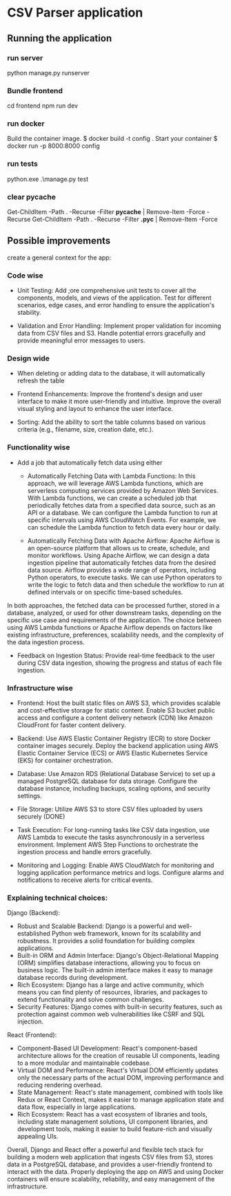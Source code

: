 # CSV Parser application

## Running the application

### run server

python manage.py runserver

### Bundle frontend

cd frontend
npm run dev

### run docker

Build the container image.
$ docker build -t config .
Start your container
$ docker run -p 8000:8000 config

### run tests

python.exe .\manage.py test

### clear pycache

Get-ChildItem -Path . -Recurse -Filter **pycache** | Remove-Item -Force -Recurse
Get-ChildItem -Path . -Recurse -Filter **.pyc** | Remove-Item -Force

## Possible improvements

create a general context for the app:

### Code wise

- Unit Testing: Add ;ore comprehensive unit tests to cover all the components, models, and views of the application. Test for different scenarios, edge cases, and error handling to ensure the application's stability.

- Validation and Error Handling: Implement proper validation for incoming data from CSV files and S3. Handle potential errors gracefully and provide meaningful error messages to users.

### Design wide

- When deleting or adding data to the database, it will automatically refresh the table
- Frontend Enhancements: Improve the frontend's design and user interface to make it more user-friendly and intuitive. Improve the overall visual styling and layout to enhance the user interface.

- Sorting: Add the ability to sort the table columns based on various criteria (e.g., filename, size, creation date, etc.).

### Functionality wise

- Add a job that automatically fetch data using either

  - Automatically Fetching Data with Lambda Functions: In this approach, we will leverage AWS Lambda functions, which are serverless computing services provided by Amazon Web Services. With Lambda functions, we can create a scheduled job that periodically fetches data from a specified data source, such as an API or a database. We can configure the Lambda function to run at specific intervals using AWS CloudWatch Events. For example, we can schedule the Lambda function to fetch data every hour or daily.

  - Automatically Fetching Data with Apache Airflow: Apache Airflow is an open-source platform that allows us to create, schedule, and monitor workflows. Using Apache Airflow, we can design a data ingestion pipeline that automatically fetches data from the desired data source. Airflow provides a wide range of operators, including Python operators, to execute tasks. We can use Python operators to write the logic to fetch data and then schedule the workflow to run at defined intervals or on specific time-based schedules.

In both approaches, the fetched data can be processed further, stored in a database, analyzed, or used for other downstream tasks, depending on the specific use case and requirements of the application. The choice between using AWS Lambda functions or Apache Airflow depends on factors like existing infrastructure, preferences, scalability needs, and the complexity of the data ingestion process.

- Feedback on Ingestion Status: Provide real-time feedback to the user during CSV data ingestion, showing the progress and status of each file ingestion.

### Infrastructure wise

- Frontend: Host the built static files on AWS S3, which provides scalable and cost-effective storage for static content.
  Enable S3 bucket public access and configure a content delivery network (CDN) like Amazon CloudFront for faster content delivery.

- Backend: Use AWS Elastic Container Registry (ECR) to store Docker container images securely.
  Deploy the backend application using AWS Elastic Container Service (ECS) or AWS Elastic Kubernetes Service (EKS) for container orchestration.

- Database: Use Amazon RDS (Relational Database Service) to set up a managed PostgreSQL database for data storage.
  Configure the database instance, including backups, scaling options, and security settings.

- File Storage: Utilize AWS S3 to store CSV files uploaded by users securely (DONE)

- Task Execution: For long-running tasks like CSV data ingestion, use AWS Lambda to execute the tasks asynchronously in a serverless environment.
  Implement AWS Step Functions to orchestrate the ingestion process and handle errors gracefully.

- Monitoring and Logging: Enable AWS CloudWatch for monitoring and logging application performance metrics and logs.
  Configure alarms and notifications to receive alerts for critical events.

### Explaining technical choices:

Django (Backend):

- Robust and Scalable Backend: Django is a powerful and well-established Python web framework, known for its scalability and robustness. It provides a solid foundation for building complex applications.
- Built-in ORM and Admin Interface: Django's Object-Relational Mapping (ORM) simplifies database interactions, allowing you to focus on business logic. The built-in admin interface makes it easy to manage database records during development.
- Rich Ecosystem: Django has a large and active community, which means you can find plenty of resources, libraries, and packages to extend functionality and solve common challenges.
- Security Features: Django comes with built-in security features, such as protection against common web vulnerabilities like CSRF and SQL injection.

React (Frontend):

- Component-Based UI Development: React's component-based architecture allows for the creation of reusable UI components, leading to a more modular and maintainable codebase.
- Virtual DOM and Performance: React's Virtual DOM efficiently updates only the necessary parts of the actual DOM, improving performance and reducing rendering overhead.
- State Management: React's state management, combined with tools like Redux or React Context, makes it easier to manage application state and data flow, especially in large applications.
- Rich Ecosystem: React has a vast ecosystem of libraries and tools, including state management solutions, UI component libraries, and development tools, making it easier to build feature-rich and visually appealing UIs.

Overall, Django and React offer a powerful and flexible tech stack for building a modern web application that ingests CSV files from S3, stores data in a PostgreSQL database, and provides a user-friendly frontend to interact with the data. Properly deploying the app on AWS and using Docker containers will ensure scalability, reliability, and easy management of the infrastructure.
